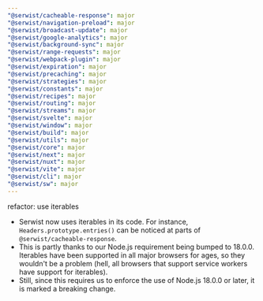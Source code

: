```yaml
---
"@serwist/cacheable-response": major
"@serwist/navigation-preload": major
"@serwist/broadcast-update": major
"@serwist/google-analytics": major
"@serwist/background-sync": major
"@serwist/range-requests": major
"@serwist/webpack-plugin": major
"@serwist/expiration": major
"@serwist/precaching": major
"@serwist/strategies": major
"@serwist/constants": major
"@serwist/recipes": major
"@serwist/routing": major
"@serwist/streams": major
"@serwist/svelte": major
"@serwist/window": major
"@serwist/build": major
"@serwist/utils": major
"@serwist/core": major
"@serwist/next": major
"@serwist/nuxt": major
"@serwist/vite": major
"@serwist/cli": major
"@serwist/sw": major
---
```


refactor: use iterables

- Serwist now uses iterables in its code. For instance, `Headers.prototype.entries()` can be noticed at parts of `@serwist/cacheable-response`.
- This is partly thanks to our Node.js requirement being bumped to 18.0.0. Iterables have been supported in all major browsers for ages, so they wouldn't be a problem (hell, all browsers that support service workers have support for iterables).
- Still, since this requires us to enforce the use of Node.js 18.0.0 or later, it is marked a breaking change.
